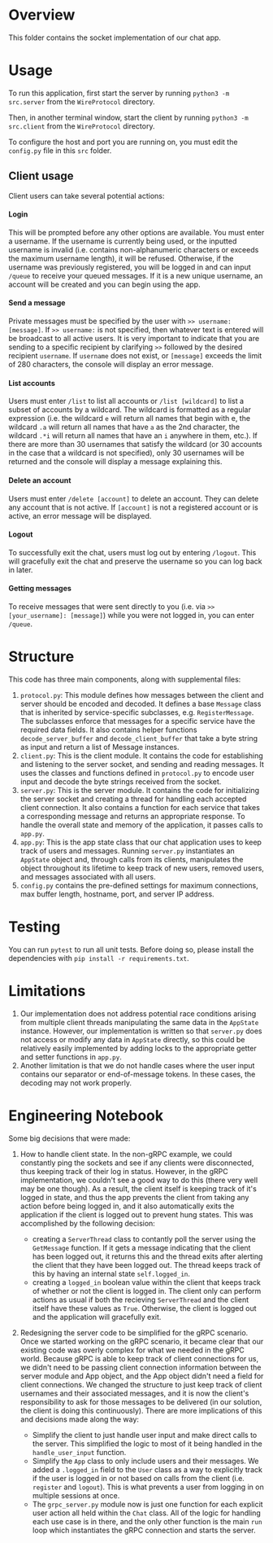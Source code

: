 # Overview
This folder contains the socket implementation of our chat app.

# Usage
To run this application, first start the server by running `python3 -m src.server` from the `WireProtocol` directory.

Then, in another terminal window, start the client by running `python3 -m src.client` from the `WireProtocol` directory.

To configure the host and port you are running on, you must edit the `config.py` file in this `src` folder. 

## Client usage

Client users can take several potential actions:

#### Login 
This will be prompted before any other options are available. You must enter a username. If the username is currently being used, or the inputted username is invalid (i.e. contains non-alphanumeric characters or exceeds the maximum username length), it will be refused. Otherwise, if the username was previously registered, you will be logged in and can input `/queue` to receive your queued messages. If it is a new unique username, an account will be created and you can begin using the app.

#### Send a message

Private messages must be specified by the user with `>> username: [message]`. If `>> username:` is not specified, then whatever text is entered will be broadcast to all active users. It is very important to indicate that you are sending to a specific recipient by clarifying `>>` followed by the desired recipient `username`. If `username` does not exist, or `[message]` exceeds the limit of 280 characters, the console will display an error message.  

#### List accounts

Users must enter `/list` to list all accounts or `/list [wildcard]` to list a subset of accounts by a wildcard. The wildcard is formatted as a regular expression (i.e. the wildcard `e` will return all names that begin with e, the wildcard `.a` will return all names that have `a` as the 2nd character, the wildcard `.*i` will return all names that have an `i` anywhere in them, etc.). If there are more than 30 usernames that satisfy the wildcard (or 30 accounts in the case that a wildcard is not specified), only 30 usernames will be returned and the console will display a message explaining this.

#### Delete an account

Users must enter `/delete [account]` to delete an account. They can delete any account that is not active. If `[account]` is not a registered account or is active, an error message will be displayed.

#### Logout

To successfully exit the chat, users must log out by entering `/logout`. This will gracefully exit the chat and preserve the username so you can log back in later. 

#### Getting messages

To receive messages that were sent directly to you (i.e. via `>>[your_username]: [message]`) while you were not logged in, you can enter `/queue`.

# Structure

This code has three main components, along with supplemental files:

1) `protocol.py`: This module defines how messages between the client and server should be encoded and decoded. It defines a base `Message` class that is inherited by service-specific subclasses, e.g. `RegisterMessage`. The subclasses enforce that messages for a specific service have the required data fields. It also contains helper functions `decode_server_buffer` and `decode_client_buffer` that take a byte string as input and return a list of Message instances.
2) `client.py`: This is the client module. It contains the code for establishing and listening to the server socket, and sending and reading messages. It uses the classes and functions defined in `protocol.py` to encode user input and decode the byte strings received from the socket. 
3) `server.py`: This is the server module. It contains the code for initializing the server socket and creating a thread for handling each accepted client connection. It also contains a function for each service that takes a corresponding message and returns an appropriate response. To handle the overall state and memory of the application, it passes calls to `app.py`.
4) `app.py`: This is the app state class that our chat application uses to keep track of users and messages. Running `server.py` instantiates an `AppState` object and, through calls from its clients, manipulates the object throughout its lifetime to keep track of new users, removed users, and messages associated with all users. 
5) `config.py` contains the pre-defined settings for maximum connections, max buffer length, hostname, port, and server IP address.

# Testing
You can run `pytest` to run all unit tests. Before doing so, please install the dependencies with `pip install -r requirements.txt`.

# Limitations

1) Our implementation does not address potential race conditions arising from multiple client threads manipulating the same data in the `AppState` instance. However, our implementation is written so that `server.py` does not access or modify any data in `AppState` directly, so this could be relatively easily implemented by adding locks to the appropriate getter and setter functions in `app.py`.
2) Another limitation is that we do not handle cases where the user input contains our separator or end-of-message tokens. In these cases, the decoding may not work properly.

# Engineering Notebook

Some big decisions that were made:



1) How to handle client state. In the non-gRPC example, we could constantly ping the sockets and see if any clients were disconnected, thus keeping track of their log in status. However, in the gRPC implementation, we couldn't see a good way to do this (there very well may be one though). As a result, the client itself is keeping track of it's logged in state, and thus the app prevents the client from taking any action before being logged in, and it also automatically exits the application if the client is logged out to prevent hung states. This was accomplished by the following decision:
    - creating a `ServerThread` class to contantly poll the server using the `GetMessage` function. If it gets a message indicating that the client has been logged out, it returns this and the thread exits after alerting the client that they have been logged out. The thread keeps track of this by having an internal state `self.logged_in`.
    - creating a `logged_in` boolean value within the client that keeps track of whether or not the client is logged in. The client only can perform actions as usual if both the recieving `ServerThread` and the client itself have these values as `True`. Otherwise, the client is logged out and the application will gracefully exit. 

2) Redesigning the server code to be simplified for the gRPC scenario. Once we started working on the gRPC scenario, it became clear that our existing code was overly complex for what we needed in the gRPC world. Because gRPC is able to keep track of client connections for us, we didn't need to be passing client connection information between the server module and App object, and the App object didn't need a field for client connections. We changed the structure to just keep track of client usernames and their associated messages, and it is now the client's responsibility to ask for those messages to be delivered (in our solution, the client is doing this continuously). There are more implications of this and decisions made along the way:
    - Simplify the client to just handle user input and make direct calls to the server. This simplified the logic to most of it being handled in the `handle_user_input` function. 
    - Simplify the `App` class to only include users and their messages. We added a `.logged_in` field to the `User` class as a way to explicitly track if the user is logged in or not based on calls from the client (i.e. `register` and `logout`). This is what prevents a user from logging in on multiple sessions at once. 
    - The `grpc_server.py` module now is just one function for each explicit user action all held within the `Chat` class. All of the logic for handling each use case is in there, and the only other function is the main `run` loop which instantiates the gRPC connection and starts the server. 
